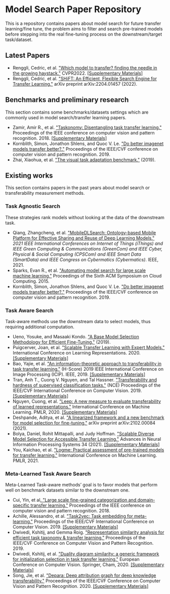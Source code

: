 # Model Search Paper Repository

This is a repository contains papers about model search for future transfer learning/fine tune, the problem aims to filter and search pre-trained models before stepping into the real fine-tuning process on the downstream/target task/dataset.

## Latest Papers

-   Renggli, Cedric, et al. ["Which model to transfer? finding the needle in the growing haystack."](papers/Which%20model%20to%20transfer.pdf) CVPR2022. [[Supplementary Materials]](papers/Which%20model%20to%20transfer_supplementary.pdf)
-   Renggli, Cedric, et al. ["SHiFT: An Efficient, Flexible Search Engine for Transfer Learning."](papers/SHiFT%20An%20Efficient,%20Flexible%20Search%20Engine%20for%20Transfer%20Learning%20-%202022%20-%20Unknown%20-%20Renggli%20et%20al.pdf) arXiv preprint arXiv:2204.01457 (2022).

## Benchmarks and preliminary research

This section contains some benchmarks/datasets settings which are commonly used in model search/transfer learning papers.

-   Zamir, Amir R., et al. ["Taskonomy: Disentangling task transfer learning."](papers/taskonomy_CVPR2018.pdf) Proceedings of the IEEE conference on computer vision and pattern recognition. 2018. [[Supplementary Materials]](papers/taskonomy_supp_CVPR2018.pdf)
-   Kornblith, Simon, Jonathon Shlens, and Quoc V. Le. ["Do better imagenet models transfer better?."](papers/Do%20better%20imagenet%20models%20transfer%20better%20-%202019%20-%20Proceedings%20of%20the%20IEEE%20Computer%20Society%20Conference%20on%20Computer%20Vision%20and%20Pattern%20Re.pdf) Proceedings of the IEEE/CVF conference on computer vision and pattern recognition. 2019.
-   Zhai, Xiaohua, et al. ["The visual task adaptation benchmark."](papers/the_visual_task_adaptation_ben.pdf) (2019).

## Existing works

This section contains papers in the past years about model search or transferability measurement methods.

### Task Agnostic Search

These strategies rank models without looking at the data of the downstream task.

-   Qiang, Zhangcheng, et al. ["MobileDLSearch: Ontology-based Mobile Platform for Effective Sharing and Reuse of Deep Learning Models."](papers/MobileDLSearch%20Ontology-based%20Mobile%20Platform%20for%20Effective%20Sharing%20and%20Reuse%20of%20Deep%20Learning%20Models%20-%202022%20-%202021%20IEEE%20International%20C.pdf) *2021 IEEE International Conferences on Internet of Things (iThings) and IEEE Green Computing & Communications (GreenCom) and IEEE Cyber, Physical & Social Computing (CPSCom) and IEEE Smart Data (SmartData) and IEEE Congress on Cybermatics (Cybermatics)*. IEEE, 2021.
-   Sparks, Evan R., et al. ["Automating model search for large scale machine learning."](papers/Automating%20model%20search%20for%20large%20scale%20machine%20learning%20-%202015%20-%20ACM%20SoCC%202015%20-%20Proceedings%20of%20the%206th%20ACM%20Symposium%20on%20Cloud%20Computin.pdf) Proceedings of the Sixth ACM Symposium on Cloud Computing. 2015.
-   Kornblith, Simon, Jonathon Shlens, and Quoc V. Le. ["Do better imagenet models transfer better?."](papers/Do%20better%20imagenet%20models%20transfer%20better%20-%202019%20-%20Proceedings%20of%20the%20IEEE%20Computer%20Society%20Conference%20on%20Computer%20Vision%20and%20Pattern%20Re.pdf) Proceedings of the IEEE/CVF conference on computer vision and pattern recognition. 2019.

### Task Aware Search

Task-aware methods use the downstream data to select models, thus requiring additional computation.

-   Ueno, Yosuke, and Masaaki Kondo. ["A Base Model Selection Methodology for Efficient Fine-Tuning."](papers/A%20BASE%20MODEL%20SELECTION%20METHODOLOGY%20FOR%20EFFICIENT%20FINE-TUNING.pdf) (2019).
-   Puigcerver, Joan, et al. ["Scalable Transfer Learning with Expert Models."](papers/Scalable%20Transfer%20Learning%20with%20Expert%20Models%20-%20ICLR2021%20-%20Puigcerver%20et%20al.pdf) International Conference on Learning Representations. 2020. [[Supplementary Materials]](papers/SUPP%20-%20Scalable%20Transfer%20Learning%20with%20Expert%20Models%20-%202021%20-%20Puigcerver%20et%20al.pdf)
-   Bao, Yajie, et al. ["An information-theoretic approach to transferability in task transfer learning."](papers/An%20Information-Theoretic%20Approach%20to%20Transferability%20in%20Task%20Transfer%20Learning%20-%202019%20-%20Proceedings%20-%20International%20Conference%20on%20Image.pdf) (H-Score) 2019 IEEE International Conference on Image Processing (ICIP). IEEE, 2019. [[Supplementary Materials]](papers/sup%20-%20An%20Information-Theoretic%20Approach%20to%20Transferability%20in%20Task%20Transfer%20Learning.pdf)
-   Tran, Anh T., Cuong V. Nguyen, and Tal Hassner. ["Transferability and hardness of supervised classification tasks."](papers/Tran_Transferability_and_Hardness_of_Supervised_Classification_Tasks_ICCV_2019_paper.pdf) (NCE) Proceedings of the IEEE/CVF International Conference on Computer Vision. 2019. [[Supplementary Materials]](papers/Tran_Transferability_and_Hardness_ICCV_2019_supplemental.pdf)
-   Nguyen, Cuong, et al. ["Leep: A new measure to evaluate transferability of learned representations."](papers/LEEP%20A%20new%20measure%20to%20evaluate%20transferability%20of%20learned%20representations%20-%202020%20-%2037th%20International%20Conference%20on%20Machine%20Learning,%20IC.pdf) International Conference on Machine Learning. PMLR, 2020. [[Supplementary Materials]](papers/LEEP%20SUPPLEMENTATY.pdf)
-   Deshpande, Aditya, et al. ["A linearized framework and a new benchmark for model selection for fine-tuning."](papers/A%20linearized%20framework%20and%20a%20new%20benchmark%20for%20model%20selection%20for%20fine-tuning%20-%202021%20-%20Unknown%20-%20Deshpande%20et%20al.pdf) arXiv preprint arXiv:2102.00084 (2021).
-   Bolya, Daniel, Rohit Mittapalli, and Judy Hoffman. ["Scalable Diverse Model Selection for Accessible Transfer Learning."](papers/NeurIPS-2021-scalable-diverse-model-selection-for-accessible-transfer-learning-Paper.pdf) Advances in Neural Information Processing Systems 34 (2021). [[Supplementary Materials]](papers/NeurIPS-2021-scalable-diverse-model-selection-for-accessible-transfer-learning-Supplemental.pdf)
-   You, Kaichao, et al. ["Logme: Practical assessment of pre-trained models for transfer learning."](http://ise.thss.tsinghua.edu.cn/~mlong/doc/LogME-Practical-Assessment-of-Pre-trained-Models-for-Transfer-Learning-icml21.pdf) International Conference on Machine Learning. PMLR, 2021.

### Meta-Learned Task Aware Search

Meta-Learned Task-aware methods’ goal is to favor models that perform well on benchmark datasets similar to the downstream one.

-   Cui, Yin, et al[. "Large scale fine-grained categorization and domain-specific transfer learning."](papers/Large%20Scale%20Fine-Grained%20Categorization%20and%20Domain-Specific%20Transfer%20Learning%20-%202018%20-%20Proceedings%20of%20the%20IEEE%20Computer%20Society%20Conferen.pdf) Proceedings of the IEEE conference on computer vision and pattern recognition. 2018.
-   Achille, Alessandro, et al. ["Task2vec: Task embedding for meta-learning."](papers/TASK2VEC%20Task%20Embedding%20for%20Meta-Learning%20-%20Unknown%20-%20Unknown%20-%20Achille%20et%20al.pdf) Proceedings of the IEEE/CVF International Conference on Computer Vision. 2019. [[Supplementary Materials]](papers/Supplementary%20material%20for%20TASK%202%20VEC%20Task%20Embeddings%20for%20Meta-Learning%20-%20Unknown%20-%20Unknown%20-%20Texture%20et%20al.pdf)
-   Dwivedi, Kshitij, and Gemma Roig. ["Representation similarity analysis for efficient task taxonomy & transfer learning."](papers/Representation%20similarity%20analysis%20for%20efficient%20task%20taxonomy%20&%20transfer%20learning%20-%202019%20-%20Proceedings%20of%20the%20IEEE%20Computer%20Society%20Con.pdf) Proceedings of the IEEE/CVF Conference on Computer Vision and Pattern Recognition. 2019.
-   Dwivedi, Kshitij, et al. ["Duality diagram similarity: a generic framework for initialization selection in task transfer learning."](papers/Duality%20Diagram%20Similarity%20A%20Generic%20Framework%20for%20Initialization%20Selection%20in%20Task%20Transfer%20Learning%20-%202020.pdf) European Conference on Computer Vision. Springer, Cham, 2020. [[Supplementary Materials]](papers/Duality%20Diagram%20Similarity%20-%20Supp.pdf)
-   Song, Jie, et al. ["Depara: Deep attribution graph for deep knowledge transferability."](papers/Song_DEPARA_Deep_Attribution_Graph_for_Deep_Knowledge_Transferability_CVPR_2020_paper.pdf) Proceedings of the IEEE/CVF Conference on Computer Vision and Pattern Recognition. 2020. [[Supplementary Materials]](papers/Song_DEPARA_Deep_Attribution_CVPR_2020_supplemental.pdf)
